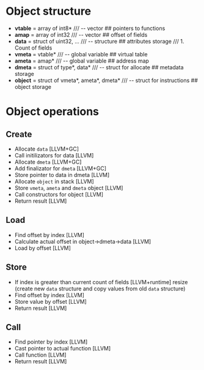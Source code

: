 Object structure
================

* **vtable**      = array of int8*                          /// -- vector                   ## pointers to functions
* **amap**        = array of int32                          /// -- vector                   ## offset of fields
* **data**        = struct of uint32, ...                   /// -- structure                ## attributes storage
                                                            ///    1. Count of fields
* **vmeta**       = vtable*                                 /// -- global variable          ## virtual table
* **ameta**       = amap*                                   /// -- global variable          ## address map
* **dmeta**       = struct of type*, data*                  /// -- struct for allocate      ## metadata storage
* **object**      = struct of vmeta*, ameta*, dmeta*        /// -- struct for instructions  ## object storage

Object operations
=================

Create
------
* Allocate `data`                                               [LLVM+GC]
* Call initilizators for data                                   [LLVM]
* Allocate `dmeta`                                              [LLVM+GC]
* Add finalizator for `dmeta`                                   [LLVM+GC]
* Store pointer to data in dmeta                                [LLVM]
* Allocate `object` in stack                                    [LLVM]
* Store `vmeta`, `ameta` and `dmeta` object                     [LLVM]
* Call constructors for object                                  [LLVM]
* Return result                                                 [LLVM]

Load
----
* Find offset by index                                          [LLVM]
* Calculate actual offset in object->dmeta->data                [LLVM]
* Load by offset                                                [LLVM]

Store
-----
* If index is greater than current count of fields              [LLVM+runtime]
    resize (create new `data` structure and copy values
    from old `data` structure)
* Find offset by index                                          [LLVM]
* Store value by offset                                         [LLVM]
* Return result                                                 [LLVM]

Call
----
* Find pointer by index                                         [LLVM]
* Cast pointer to actual function                               [LLVM]
* Call function                                                 [LLVM]
* Return result                                                 [LLVM]
